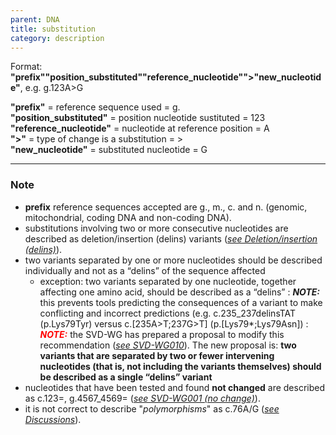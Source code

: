 ```yaml
---
parent: DNA
title: substitution
category: description
---
```


Format:   **"prefix""position_substituted""reference_nucleotide"">"new_nucleotide"**,  e.g. g.123A>G

**"prefix"**  =  reference sequence used  =  g.<br>
**"position_substituted"**  =  position nucleotide sustituted  =  123<br>
**"reference_nucleotide"**  =  nucleotide at reference position =  A<br>
**">"**  =  type of change is a substitution =  ><br>
**"new_nucleotide"**  =  substituted nucleotide  =  G

---

### Note

*	**prefix** reference sequences accepted are g., m., c. and n. (genomic, mitochondrial, coding DNA and non-coding DNA).
*	substitutions involving two or more consecutive nucleotides are described as deletion/insertion (delins) variants ([_see Deletion/insertion (delins)_](/recommendations/DNA/variant/delins/)).
*	two variants separated by one or more nucleotides should be described individually and not as a “delins” of the sequence affected
	*	exception: two variants separated by one nucleotide, together affecting one amino acid, should be described as a “delins”
	:	_**NOTE:**_ this prevents tools predicting the consequences of a variant to make conflicting and incorrect predictions (e.g. c.235\_237delinsTAT (p.Lys79Tyr) versus c.[235A>T;237G>T] (p.[Lys79*;Lys79Asn])
	:	_**<font color="#FF0000">NOTE:</font>**_ the SVD-WG has prepared a proposal to modify this recommendation ([_see SVD-WG010_](/bg-material/consultation/svd-wg010/)). The new proposal is: **two variants that are separated by two or fewer intervening nucleotides (that is, not including the variants themselves) should be described as a single “delins” variant**
*	nucleotides that have been tested and found **not changed** are described as c.123=, g.4567_4569= ([_see SVD-WG001 (no change)_](/bg-material/consultation/svd-wg001/)).
*	it is not correct to describe "_polymorphisms_" as c.76A/G ([_see Discussions_](/recommendations/DNA/variant/substitution/#polymorphism)).
